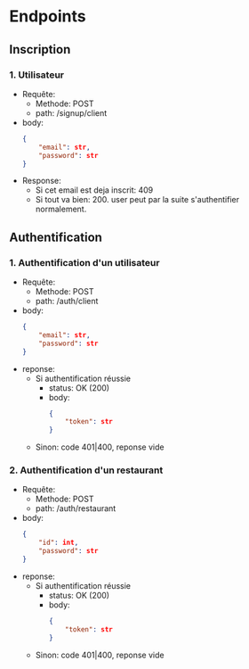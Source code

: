 # Endpoints

## Inscription

### 1. Utilisateur

- Requête:
  - Methode: POST
  - path: /signup/client
- body:
  ```json
  {
      "email": str,
      "password": str
  }
  ```
- Response:
  - Si cet email est deja inscrit: 409
  - Si tout va bien: 200. user peut par la suite s'authentifier normalement.

## Authentification

### 1. Authentification d'un utilisateur

- Requête:
  - Methode: POST
  - path: /auth/client
- body:
  ```json
  {
      "email": str,
      "password": str
  }
  ```
- reponse:
  - Si authentification réussie
    - status: OK (200)
    - body:
      ```json
      {
          "token": str
      }
      ```
  - Sinon: code 401|400, reponse vide

### 2. Authentification d'un restaurant

- Requête:
  - Methode: POST
  - path: /auth/restaurant
- body:
  ```json
  {
      "id": int,
      "password": str
  }
  ```
- reponse:
  - Si authentification réussie
    - status: OK (200)
    - body:
      ```json
      {
          "token": str
      }
      ```
  - Sinon: code 401|400, reponse vide
